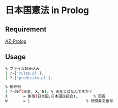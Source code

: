 日本国憲法 in Prolog
====
## Requirement
[AZ-Prolog](http://www.az-prolog.com)

## Usage
``` sh
% ファイル読み込み
| ?-['rules.pl'].
| ?-['predicate.pl'].

% 動作例
| ?-def(天皇, X, N). % 天皇とはなんですか？
X       = 象徴(日本国,日本国民統合),		% 回答
N       = 1							% 参照条文番号
```
